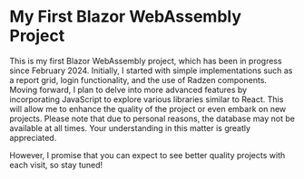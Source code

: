 # My First Blazor WebAssembly Project

This is my first Blazor WebAssembly project, which has been in progress since February 2024.
Initially, I started with simple implementations such as a report grid, login functionality, and the use of Radzen components.
Moving forward, I plan to delve into more advanced features by incorporating JavaScript to explore various libraries similar to React.
This will allow me to enhance the quality of the project or even embark on new projects.
Please note that due to personal reasons, the database may not be available at all times.
Your understanding in this matter is greatly appreciated.

However, I promise that you can expect to see better quality projects with each visit, so stay tuned!








